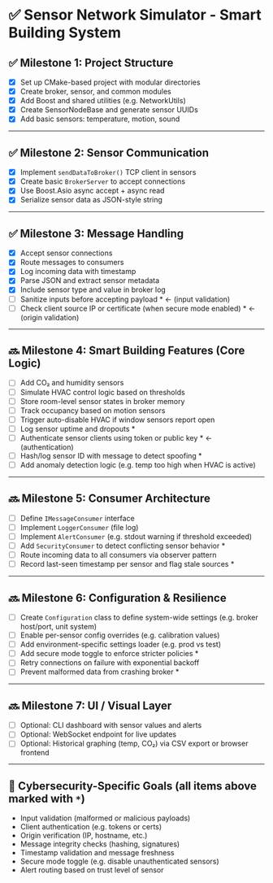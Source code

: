 # ✅ Sensor Network Simulator - Smart Building System

## ✅ Milestone 1: Project Structure
- [x] Set up CMake-based project with modular directories
- [x] Create broker, sensor, and common modules
- [x] Add Boost and shared utilities (e.g. NetworkUtils)
- [x] Create SensorNodeBase and generate sensor UUIDs
- [x] Add basic sensors: temperature, motion, sound

---

## ✅ Milestone 2: Sensor Communication
- [x] Implement `sendDataToBroker()` TCP client in sensors
- [x] Create basic `BrokerServer` to accept connections
- [x] Use Boost.Asio async accept + async read
- [x] Serialize sensor data as JSON-style string

---

## ✅ Milestone 3: Message Handling
- [x] Accept sensor connections
- [x] Route messages to consumers 
- [x] Log incoming data with timestamp
- [x] Parse JSON and extract sensor metadata
- [x] Include sensor type and value in broker log
- [ ] Sanitize inputs before accepting payload *  ← (input validation)
- [ ] Check client source IP or certificate (when secure mode enabled) *  ← (origin validation)

---

## 🔜 Milestone 4: Smart Building Features (Core Logic)
- [ ] Add CO₂ and humidity sensors
- [ ] Simulate HVAC control logic based on thresholds
- [ ] Store room-level sensor states in broker memory
- [ ] Track occupancy based on motion sensors
- [ ] Trigger auto-disable HVAC if window sensors report open
- [ ] Log sensor uptime and dropouts *
- [ ] Authenticate sensor clients using token or public key *  ← (authentication)
- [ ] Hash/log sensor ID with message to detect spoofing *
- [ ] Add anomaly detection logic (e.g. temp too high when HVAC is active)

---

## 🔜 Milestone 5: Consumer Architecture
- [ ] Define `IMessageConsumer` interface
- [ ] Implement `LoggerConsumer` (file log)
- [ ] Implement `AlertConsumer` (e.g. stdout warning if threshold exceeded)
- [ ] Add `SecurityConsumer` to detect conflicting sensor behavior *
- [ ] Route incoming data to all consumers via observer pattern
- [ ] Record last-seen timestamp per sensor and flag stale sources *

---

## 🔜 Milestone 6: Configuration & Resilience
- [ ] Create `Configuration` class to define system-wide settings (e.g. broker host/port, unit system)
- [ ] Enable per-sensor config overrides (e.g. calibration values)
- [ ] Add environment-specific settings loader (e.g. prod vs test)
- [ ] Add secure mode toggle to enforce stricter policies *
- [ ] Retry connections on failure with exponential backoff
- [ ] Prevent malformed data from crashing broker *

---

## 🔜 Milestone 7: UI / Visual Layer
- [ ] Optional: CLI dashboard with sensor values and alerts
- [ ] Optional: WebSocket endpoint for live updates
- [ ] Optional: Historical graphing (temp, CO₂) via CSV export or browser frontend

---

## 🔐 Cybersecurity-Specific Goals (all items above marked with `*`)
- Input validation (malformed or malicious payloads)
- Client authentication (e.g. tokens or certs)
- Origin verification (IP, hostname, etc.)
- Message integrity checks (hashing, signatures)
- Timestamp validation and message freshness
- Secure mode toggle (e.g. disable unauthenticated sensors)
- Alert routing based on trust level of sensor
